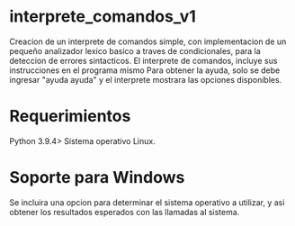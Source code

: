 # interprete_comandos_v1
Creacion de un interprete de comandos simple, con implementacion de un pequeño analizador lexico basico a traves de condicionales, para la deteccion de errores sintacticos.
El interprete de comandos, incluye sus instrucciones en el programa mismo
Para obtener la ayuda, solo se debe ingresar "ayuda ayuda" y el interprete mostrara las opciones disponibles.

# Requerimientos
Python 3.9.4>
Sistema operativo Linux.

# Soporte para Windows
Se incluira una opcion para determinar el sistema operativo a utilizar, y asi obtener los resultados esperados con las llamadas al sistema.
